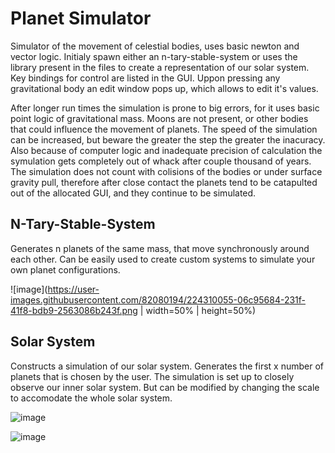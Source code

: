 # Planet Simulator

Simulator of the movement of celestial bodies, uses basic newton and vector logic.
Initialy spawn either an n-tary-stable-system or uses the library present in the files to create a representation of our solar system.
Key bindings for control are listed in the GUI. Uppon pressing any gravitational body an edit window pops up, which allows to edit it's values.

After longer run times the simulation is prone to big errors, for it uses basic point logic of gravitational mass. Moons are not present, or other bodies that could influence the movement of planets. The speed of the simulation can be increased, but beware the greater the step the greater the inacuracy. Also because of computer logic and inadequate precision of calculation the symulation gets completely out of whack after couple thousand of years. The simulation does not count with colisions of the bodies or under surface gravity pull, therefore after close contact the planets tend to be catapulted out of the allocated GUI, and they continue to be simulated.

## N-Tary-Stable-System

Generates n planets of the same mass, that move synchronously around each other. Can be easily used to create custom systems to simulate your own planet configurations.

![image](https://user-images.githubusercontent.com/82080194/224310055-06c95684-231f-41f8-bdb9-2563086b243f.png | width=50% | height=50%)

## Solar System

Constructs a simulation of our solar system. Generates the first x number of planets that is chosen by the user. The simulation is set up to closely observe our inner solar system. But can be modified by changing the scale to accomodate the whole solar system.

![image](https://user-images.githubusercontent.com/82080194/224310162-763bd231-023e-4825-abda-73b11ea9b408.png)

![image](https://user-images.githubusercontent.com/82080194/224310307-5745ff5f-271a-4d72-875a-c88eb2c9af1a.png)
